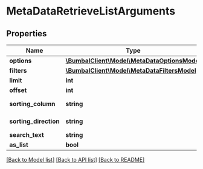 # MetaDataRetrieveListArguments

## Properties
Name | Type | Description | Notes
------------ | ------------- | ------------- | -------------
**options** | [**\BumbalClient\Model\MetaDataOptionsModel**](MetaDataOptionsModel.md) |  | [optional] 
**filters** | [**\BumbalClient\Model\MetaDataFiltersModel**](MetaDataFiltersModel.md) |  | [optional] 
**limit** | **int** |  | [optional] 
**offset** | **int** |  | [optional] 
**sorting_column** | **string** | Sorting Column | [optional] 
**sorting_direction** | **string** | Sorting Direction | [optional] 
**search_text** | **string** |  | [optional] 
**as_list** | **bool** |  | [optional] 

[[Back to Model list]](../README.md#documentation-for-models) [[Back to API list]](../README.md#documentation-for-api-endpoints) [[Back to README]](../README.md)


